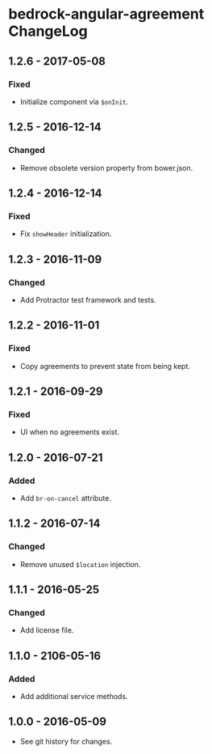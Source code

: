 # bedrock-angular-agreement ChangeLog

## 1.2.6 - 2017-05-08

### Fixed
- Initialize component via `$onInit`.

## 1.2.5 - 2016-12-14

### Changed
- Remove obsolete version property from bower.json.

## 1.2.4 - 2016-12-14

### Fixed
- Fix `showHeader` initialization.

## 1.2.3 - 2016-11-09

### Changed
- Add Protractor test framework and tests.

## 1.2.2 - 2016-11-01

### Fixed
- Copy agreements to prevent state from being kept.

## 1.2.1 - 2016-09-29

### Fixed
- UI when no agreements exist.

## 1.2.0 - 2016-07-21

### Added
- Add `br-on-cancel` attribute.

## 1.1.2 - 2016-07-14

### Changed
- Remove unused `$location` injection.

## 1.1.1 - 2016-05-25

### Changed
- Add license file.

## 1.1.0 - 2106-05-16

### Added
- Add additional service methods.

## 1.0.0 - 2016-05-09

- See git history for changes.
